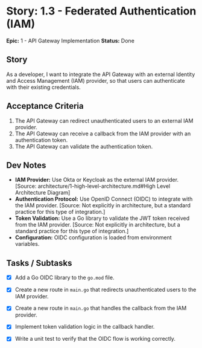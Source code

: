 
# Story: 1.3 - Federated Authentication (IAM)

**Epic:** 1 - API Gateway Implementation
**Status:** Done

## Story

As a developer, I want to integrate the API Gateway with an external Identity and Access Management (IAM) provider, so that users can authenticate with their existing credentials.

## Acceptance Criteria

1.  The API Gateway can redirect unauthenticated users to an external IAM provider.
2.  The API Gateway can receive a callback from the IAM provider with an authentication token.
3.  The API Gateway can validate the authentication token.

## Dev Notes

*   **IAM Provider:** Use Okta or Keycloak as the external IAM provider. [Source: architecture/1-high-level-architecture.md#High Level Architecture Diagram]
*   **Authentication Protocol:** Use OpenID Connect (OIDC) to integrate with the IAM provider. [Source: Not explicitly in architecture, but a standard practice for this type of integration.]
*   **Token Validation:** Use a Go library to validate the JWT token received from the IAM provider. [Source: Not explicitly in architecture, but a standard practice for this type of integration.]
*   **Configuration:** OIDC configuration is loaded from environment variables.

## Tasks / Subtasks

*   [x] Add a Go OIDC library to the `go.mod` file.
*   [x] Create a new route in `main.go` that redirects unauthenticated users to the IAM provider.
*   [x] Create a new route in `main.go` that handles the callback from the IAM provider.
*   [x] Implement token validation logic in the callback handler.
*   [x] Write a unit test to verify that the OIDC flow is working correctly.


